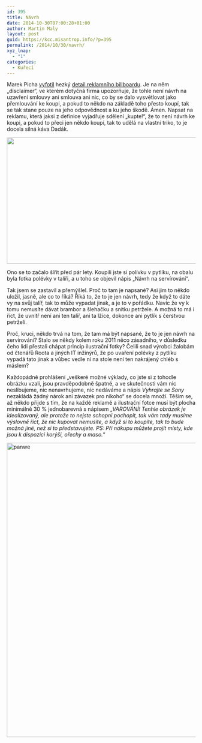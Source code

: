 ```yaml
---
id: 395
title: Návrh
date: 2014-10-30T07:00:28+01:00
author: Martin Maly
layout: post
guid: https://kcc.misantrop.info/?p=395
permalink: /2014/10/30/navrh/
xyz_lnap:
  - "1"
categories:
  - Kuřecí
---
```

Marek Picha [vyfotil](https://twitter.com/tracnik/status/517998708387246081/photo/1) hezký [detail reklamního billboardu](https://pbs.twimg.com/media/BzBNEoiIUAAHCBl.jpg). Je na něm &#8222;disclaimer&#8220;, ve kterém dotyčná firma upozorňuje, že tohle není návrh na uzavření smlouvy ani smlouva ani nic, co by se dalo vysvětlovat jako přemlouvání ke koupi, a pokud to někdo na základě toho přesto koupí, tak se tak stane pouze na jeho odpovědnost a ku jeho škodě. Ámen. Napsat na reklamu, která jaksi z definice vyjadřuje sdělení &#8222;kupte!&#8220;, že to není návrh ke koupi, a pokud to přeci jen někdo koupí, tak to udělá na vlastní triko, to je docela silná káva Dadák.

<img loading="lazy" class="aligncenter" src="https://pbs.twimg.com/media/BzBNEoiIUAAHCBl.jpg" alt="" width="600" height="337" /> 

Ono se to začalo šířit před pár lety. Koupili jste si polívku v pytlíku, na obalu byla fotka polévky v talíři, a u toho se objevil nápis &#8222;Návrh na servírování&#8220;.

Tak jsem se zastavil a přemýšlel. Proč to tam je napsané? Asi jim to někdo uložil, jasně, ale co to říká? Říká to, že to je jen návrh, tedy že když to dáte vy na svůj talíř, tak to může vypadat jinak, a je to v pořádku. Navíc že vy k tomu nemusíte dávat brambor a šlehačku a snítku petržele. A možná to má i říct, že uvnitř není ani ten talíř, ani ta lžíce, dokonce ani pytlík s čerstvou petrželí.

Proč, kruci, někdo trvá na tom, že tam má být napsané, že to je jen návrh na servírování? Stalo se někdy kolem roku 2011 něco zásadního, v důsledku čeho lidi přestali chápat princip ilustrační fotky? Čelili snad výrobci žalobám od čtenářů Roota a jiných IT inžinýrů, že po uvaření polévky z pytlíku vypadá tato jinak a vůbec vedle ní na stole není ten nakrájený chléb s máslem?

Každopádně prohlášení &#8222;veškeré možné výklady, co jste si z tohodle obrázku vzali, jsou pravděpodobně špatné, a ve skutečnosti vám nic neslibujeme, nic nenavrhujeme, nic nedáváme a nápis _Vyhrajte se Sony_ nezakládá žádný nárok ani závazek pro nikoho&#8220; se docela množí. Těším se, až někdo přijde s tím, že na každé reklamě a ilustrační fotce musí být plocha minimálně 30 % jednobarevná s nápisem &#8222;_VAROVÁNÍ! Tenhle obrázek je idealizovaný, ale protože to nejste schopni pochopit, tak vám tady musíme výslovně říct, že nic kupovat nemusíte, a když si to koupíte, tak to bude možná jiné, než si to představujete. PS: Při nákupu můžete projít místy, kde jsou k dispozici korýši, ořechy a maso._&#8220;

[<img loading="lazy" class="aligncenter wp-image-397 size-full" src="https://kcc.misantrop.info/wp-content/uploads/sites/8/2014/10/panwe.jpg" alt="panwe" width="785" height="785" srcset="https://kcc.misantrop.info/wp-content/uploads/sites/8/2014/10/panwe.jpg 785w, https://kcc.misantrop.info/wp-content/uploads/sites/8/2014/10/panwe-150x150.jpg 150w, https://kcc.misantrop.info/wp-content/uploads/sites/8/2014/10/panwe-300x300.jpg 300w, https://kcc.misantrop.info/wp-content/uploads/sites/8/2014/10/panwe-624x624.jpg 624w" sizes="(max-width: 785px) 100vw, 785px" />](https://kcc.misantrop.info/wp-content/uploads/sites/8/2014/10/panwe.jpg)